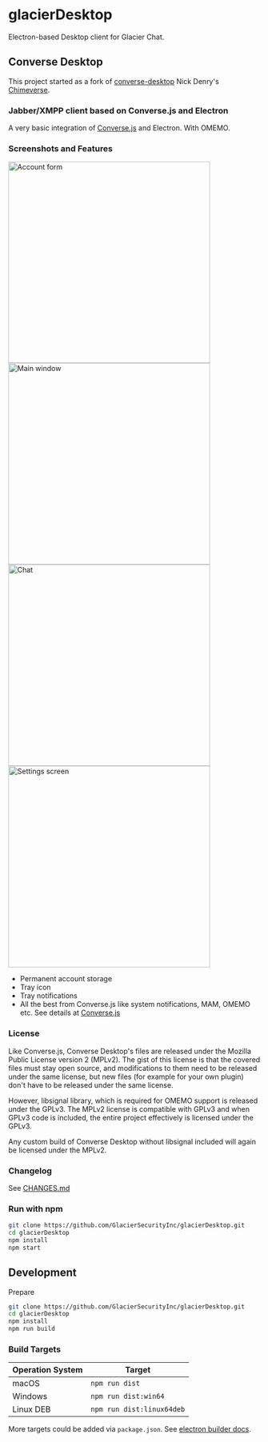 # glacierDesktop

Electron-based Desktop client for Glacier Chat.

## Converse Desktop

This project started as a fork of [converse-desktop](https://github.com/conversejs/converse-desktop) Nick Denry's [Chimeverse](https://github.com/conversejs/converse-desktop).

### Jabber/XMPP client based on Converse.js and Electron

A very basic integration of [Converse.js](https://conversejs.org/) and Electron. With OMEMO.

### Screenshots and Features

<p float="left">
<img width="403" alt="Account form" src="https://user-images.githubusercontent.com/1450983/89672948-33bc0e80-d8ee-11ea-983f-21bbb707b45d.png">
<img width="403" alt="Main window" src="https://user-images.githubusercontent.com/1450983/89673019-4f271980-d8ee-11ea-8058-0ac6269983aa.png">
<img width="403" alt="Chat" src="https://user-images.githubusercontent.com/1450983/89673064-68c86100-d8ee-11ea-86c4-137e1b95dae7.png">
<img width="403" alt="Settings screen" src="https://user-images.githubusercontent.com/1450983/89673104-7847aa00-d8ee-11ea-8d30-8f84e7709e7c.png">

</p>

- Permanent account storage
- Tray icon
- Tray notifications
- All the best from Converse.js like system notifications, MAM, OMEMO etc. See details at [Converse.js](https://conversejs.org/)

### License

Like Converse.js, Converse Desktop's files are released under the Mozilla Public License version 2 (MPLv2). The gist of this license is that the covered files must stay open source, and modifications to them need to be released under the same license, but new files (for example for your own plugin) don't have to be released under the same license.

However, libsignal library, which is required for OMEMO support is released under the GPLv3. The MPLv2 license is compatible with GPLv3 and when GPLv3 code is included, the entire project effectively is licensed under the GPLv3.

Any custom build of Converse Desktop without libsignal included will again be licensed under the MPLv2.

### Changelog

See [CHANGES.md](https://github.com/GlacierSecurityInc/glacierDesktop/blob/main/CHANGES.md)

<!-- 
### Latest release installers

| Operation System | Download link |
-------------------|----------------
| macOS            | [Converse_Desktop-0.1.0_x64.dmg](https://github.com/GlacierSecurityInc/glacierDesktop/releases/download/v0.1.0/Converse_Desktop-0.1.0_x64.dmg) |
| Windows          | [Converse_Desktop_Setup-0.1.0_x64.exe](https://github.com/GlacierSecurityInc/glacierDesktop/releases/download/v0.1.0/Converse_Desktop_Setup-0.1.0_x64.exe) |
| Linux DEB        | [converse_desktop-0.1.0_amd64.deb](https://github.com/GlacierSecurityInc/glacierDesktop/releases/download/v0.1.0/converse_desktop-0.1.0_amd64.deb) |
| Linux other        | [converse_desktop-0.1.0_x64.tar.gz](https://github.com/GlacierSecurityInc/glacierDesktop/releases/download/v0.1.0/converse_desktop-0.1.0_x64.tar.gz) |

- [All releases](https://github.com/GlacierSecurityInc/glacierDesktop/releases)
-->

### Run with npm

```bash
git clone https://github.com/GlacierSecurityInc/glacierDesktop.git
cd glacierDesktop
npm install
npm start
```

## Development

Prepare

```bash
git clone https://github.com/GlacierSecurityInc/glacierDesktop.git
cd glacierDesktop
npm install
npm run build
```

### Build Targets

| Operation System | Target |
-------------------|----------------
| macOS            | `npm run dist` |
| Windows          | `npm run dist:win64` |
| Linux DEB        | `npm run dist:linux64deb` |

More targets could be added via `package.json`. See [electron builder docs](https://www.electron.build/configuration/configuration).
